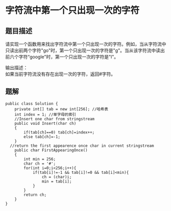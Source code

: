 # 字符流中第一个只出现一次的字符

## 题目描述
请实现一个函数用来找出字符流中第一个只出现一次的字符。例如，当从字符流中只读出前两个字符"go"时，第一个只出现一次的字符是"g"。当从该字符流中读出前六个字符“google"时，第一个只出现一次的字符是"l"。  

输出描述：  
        如果当前字符流没有存在出现一次的字符，返回#字符。
    
## 题解
    public class Solution {
        private int[] tab = new int[256]; //哈希表
        int index = 1; //单字母的索引
        //Insert one char from stringstream
        public void Insert(char ch)
        {
            if(tab[ch]==0) tab[ch]=index++;
            else tab[ch]=-1;
        }
      //return the first appearence once char in current stringstream
        public char FirstAppearingOnce()
        {
            int min = 256;
            char ch = '#';
            for(int i=0;i<256;i++){
                if(tab[i]!=-1 && tab[i]!=0 && tab[i]<min){
                    ch = (char)i;
                    min = tab[i];
                }
            }
            return ch;
        }
    }
